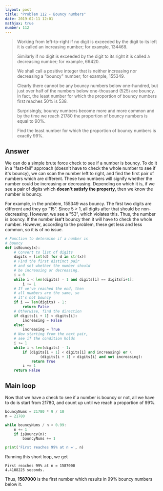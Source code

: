 ```yaml
---
layout: post
title: "Problem 112 - Bouncy numbers"
date: 2019-02-11 12:01
mathjax: true
number: 112
---
```


> Working from left-to-right if no digit is exceeded by the digit to its left it is called an increasing number; for example, 134468.
>
> Similarly if no digit is exceeded by the digit to its right it is called a decreasing number; for example, 66420.
>
> We shall call a positive integer that is neither increasing nor decreasing a "bouncy" number; for example, 155349.
>
> Clearly there cannot be any bouncy numbers below one-hundred, but just over half of the numbers below one-thousand (525) are bouncy. In fact, the least number for which the proportion of bouncy numbers first reaches 50% is 538.
>
> Surprisingly, bouncy numbers become more and more common and by the time we reach 21780 the proportion of bouncy numbers is equal to 90%.
>
> Find the least number for which the proportion of bouncy numbers is exactly 99%.

<!--more-->

## Answer

We can do a simple brute force check to see if a number is bouncy. To do it in a "fast-fail" approach (doesn't have to check the whole number to see if it's bouncy), we can scan the number left to right, and find the first pair of numbers which are different. These two numbers will signify whether the number could be increasing or decreasing. Depending on which it is, if we see a pair of digits which **doesn't satisfy the property**, then we know the number is bouncy. 

For example, in the problem, 155349 was bouncy. The first two digits are different and they go "15". Since 5 > 1, all digits after that should be non-decreasing. However, we see a "53", which violates this. Thus, the number is bouncy. If the number **isn't** bouncy then it will have to check the whole number. However, according to the problem, these get less and less common, so it is of no issue.

```python
# Function to determine if a number is
# bouncy
def isBouncy(x):
    # Convert to list of digits
    digits = [int(d) for d in str(x)]
    # Find the first distinct pair
    # and set whether the number should
    # be increasing or decreasing.
    i = 0
    while i < len(digits) - 1 and digits[i] == digits[i+1]:
        i += 1
    # If we've reached the end, then
    # all numbers are the same, so
    # it's not bouncy
    if i == len(digits) - 1:
        return False
    # Otherwise, find the direction
    if digits[i + 1] < digits[i]:
        increasing = False
    else:
        increasing = True
    # Now starting from the next pair,
    # see if the condition holds
    i += 1
    while i < len(digits) - 1:
        if (digits[i + 1] < digits[i] and increasing) or \
                (digits[i + 1] > digits[i] and not increasing):
            return True
        i += 1
    return False
```

## Main loop

Now that we have a check to see if a number is bouncy or not, all we have to do is start from 21780, and count up until we reach a proportion of 99%.

```python
bouncyNums = 21780 * 9 / 10
n = 21780

while bouncyNums / n < 0.99:
    n += 1
    if isBouncy(n):
        bouncyNums += 1

print('First reaches 99% at n =', n)
```

Running this short loop, we get

```
First reaches 99% at n = 1587000
4.4108225 seconds.
```

Thus, **1587000** is the first number which results in 99% bouncy numbers below it.